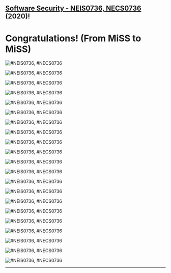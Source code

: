 ## **[Software Security - NEIS0736, NECS0736](../) (2020)**!

# Congratulations! (From MiSS to MiSS)

![](/2020/Congrats/VuttawatU-congrats-qr-code.png "#NEIS0736, #NECS0736")

![](/2020/Congrats/SaranK-qr-cong.png "#NEIS0736, #NECS0736")

![](/2020/Congrats/Bhoomjit-qr-code.png "#NEIS0736, #NECS0736")

![](/2020/Congrats/Congrats-Fareed.png "#NEIS0736, #NECS0736")

![](/2020/Congrats/sanchat-qr-code.png "#NEIS0736, #NECS0736")

![](/2020/Congrats/Theerapong-qr-code.png "#NEIS0736, #NECS0736")

![](/2020/Congrats/Athiporn-qr-code.png "#NEIS0736, #NECS0736")

![](/2020/Congrats/Phureephat.png "#NEIS0736, #NECS0736")

![](/2020/Congrats/Piyawit.k-qr-code.png "#NEIS0736, #NECS0736")

![](/2020/Congrats/Thanakorn-qr-code.png "#NEIS0736, #NECS0736")

![](/2020/Congrats/Jaray-qr-code.png "#NEIS0736, #NECS0736")

![](/2020/Congrats/Ekawut-qr-code.png "#NEIS0736, #NECS0736")

![](/2020/Congrats/Anan-qr-code.jpg "#NEIS0736, #NECS0736")

![](/2020/Congrats/Soontorn-qr-code-2.png "#NEIS0736, #NECS0736")

![](/2020/Congrats/QRtiger2.png "#NEIS0736, #NECS0736")

![](/2020/Congrats/Sakarin-QR-Code.png "#NEIS0736, #NECS0736")

![](/2020/Congrats/Icesuntisuk-qr-code.png "#NEIS0736, #NECS0736")

![](/2020/Congrats/supattra_qr-code.png "#NEIS0736, #NECS0736")

![](/2020/Congrats/keaittisak_congrat.png "#NEIS0736, #NECS0736")

![](/2020/Congrats/Nattapong-Ketkaew-qr.png "#NEIS0736, #NECS0736")

![](/2020/Congrats/MaykinW.png "#NEIS0736, #NECS0736")

---

